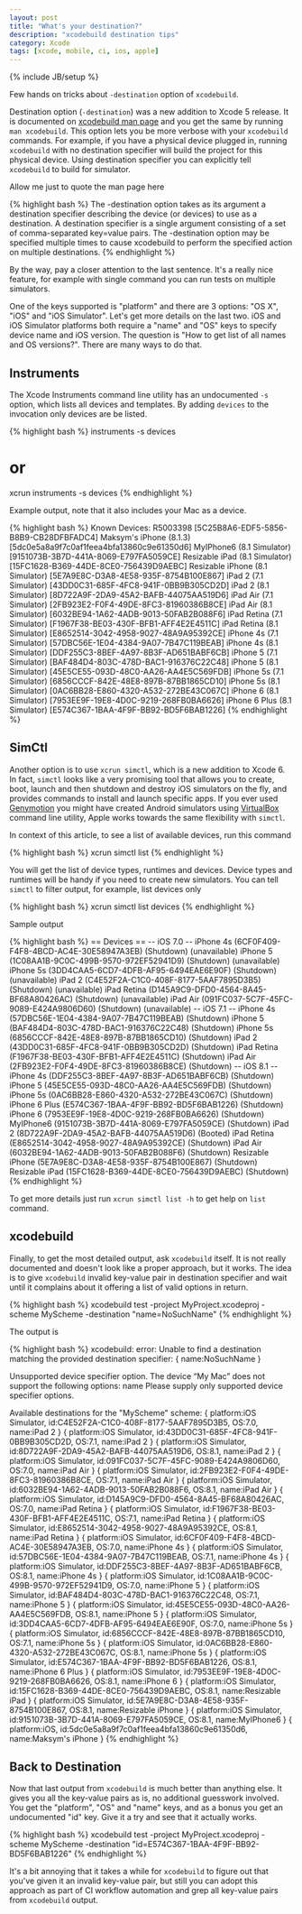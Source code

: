 ```yaml
---
layout: post
title: "What's your destination?"
description: "xcodebuild destination tips"
category: Xcode
tags: [xcode, mobile, ci, ios, apple]
---
```

{% include JB/setup %}

Few hands on tricks about `-destination` option of `xcodebuild`.

<!--more-->

Destination option (`-destination`) was a new addition to Xcode 5 release. It is documented on [xcodebuild man page](https://developer.apple.com/library/mac/documentation/Darwin/Reference/ManPages/man1/xcodebuild.1.html) and you get the same by running `man xcodebuild`. This option lets you be more verbose with your `xcodebuild` commands. For example, if you have a physical device plugged in, running `xcodebuild` with no destination specifier will build the project for this physical device. Using destination specifier you can explicitly tell `xcodebuild` to build for simulator.

Allow me just to quote the man page here

{% highlight bash %}
The -destination option takes as its argument a destination specifier describing the device (or devices) to use as a destination.  A destination specifier is a single argument consisting of a set of comma-separated key=value pairs.  The -destination option may be specified multiple times to cause xcodebuild to perform the specified action on multiple destinations.
{% endhighlight %}

By the way, pay a closer attention to the last sentence. It's a really nice feature, for example with single command you can run tests on multiple simulators.

One of the keys supported is "platform" and there are 3 options: "OS X", "iOS" and "iOS Simulator". Let's get more details on the last two. iOS and iOS Simulator platforms both require a "name" and "OS" keys to specify device name and iOS version. The question is "How to get list of all names and OS versions?". There are many ways to do that.

## Instruments

The Xcode Instruments command line utility has an undocumented `-s` option, which lists all devices and templates. By adding `devices` to the invocation only devices are be listed.

{% highlight bash %}
instruments -s devices
# or
xcrun instruments -s devices
{% endhighlight %}

Example output, note that it also includes your Mac as a device.

{% highlight bash %}
Known Devices:
R5003398 [5C25B8A6-EDF5-5856-B8B9-CB28DFBFADC4]
Maksym's iPhone (8.1.3) [5dc0e5a8a9f7c0af1feea4bfa13860c9e61350d6]
MyIPhone6 (8.1 Simulator) [9151073B-3B7D-441A-8069-E797FA5059CE]
Resizable iPad (8.1 Simulator) [15FC1628-B369-44DE-8CE0-756439D9AEBC]
Resizable iPhone (8.1 Simulator) [5E7A9E8C-D3A8-4E58-935F-8754B100E867]
iPad 2 (7.1 Simulator) [43DD0C31-685F-4FC8-941F-0BB9B305CD2D]
iPad 2 (8.1 Simulator) [8D722A9F-2DA9-45A2-BAFB-44075AA519D6]
iPad Air (7.1 Simulator) [2FB923E2-F0F4-49DE-8FC3-81960386B8CE]
iPad Air (8.1 Simulator) [6032BE94-1A62-4ADB-9013-50FAB2B088F6]
iPad Retina (7.1 Simulator) [F1967F38-BE03-430F-BFB1-AFF4E2E4511C]
iPad Retina (8.1 Simulator) [E8652514-3042-4958-9027-48A9A95392CE]
iPhone 4s (7.1 Simulator) [57DBC56E-1E04-4384-9A07-7B47C119BEAB]
iPhone 4s (8.1 Simulator) [DDF255C3-8BEF-4A97-8B3F-AD651BABF6CB]
iPhone 5 (7.1 Simulator) [BAF484D4-803C-478D-BAC1-916376C22C48]
iPhone 5 (8.1 Simulator) [45E5CE55-093D-48C0-AA26-AA4E5C569FDB]
iPhone 5s (7.1 Simulator) [6856CCCF-842E-48E8-897B-87BB1865CD10]
iPhone 5s (8.1 Simulator) [0AC6BB28-E860-4320-A532-272BE43C067C]
iPhone 6 (8.1 Simulator) [7953EE9F-19E8-4D0C-9219-268FB0BA6626]
iPhone 6 Plus (8.1 Simulator) [E574C367-1BAA-4F9F-BB92-BD5F6BAB1226]
{% endhighlight %}

## SimCtl

Another option is to use `xcrun simctl`, which is a new addition to Xcode 6. In fact, `simctl` looks like a very promising tool that allows you to create, boot, launch and then shutdown and destroy iOS simulators on the fly, and provides commands to install and launch specific apps. If you ever used [Genymotion](https://www.genymotion.com/#!/) you might have created Android simulators using [VirtualBox](https://www.virtualbox.org/) command line utility, Apple works towards the same flexibility with `simctl`.

In context of this article, to see a list of available devices, run this command

{% highlight bash %}
xcrun simctl list
{% endhighlight %}

You will get the list of device types, runtimes and devices. Device types and runtimes will be handy if you need to create new simulators. You can tell `simctl` to filter output, for example, list devices only


{% highlight bash %}
xcrun simctl list devices
{% endhighlight %}

Sample output

{% highlight bash %}
== Devices ==
-- iOS 7.0 --
    iPhone 4s (6CF0F409-F4F8-4BCD-AC4E-30E58947A3EB) (Shutdown) (unavailable)
    iPhone 5 (1C08AA1B-9C0C-499B-9570-972EF52941D9) (Shutdown) (unavailable)
    iPhone 5s (3DD4CAA5-6CD7-4DFB-AF95-6494EAE6E90F) (Shutdown) (unavailable)
    iPad 2 (C4E52F2A-C1C0-408F-8177-5AAF7895D3B5) (Shutdown) (unavailable)
    iPad Retina (D145A9C9-DFD0-4564-8A45-BF68A80426AC) (Shutdown) (unavailable)
    iPad Air (091FC037-5C7F-45FC-9089-E424A9806D60) (Shutdown) (unavailable)
-- iOS 7.1 --
    iPhone 4s (57DBC56E-1E04-4384-9A07-7B47C119BEAB) (Shutdown)
    iPhone 5 (BAF484D4-803C-478D-BAC1-916376C22C48) (Shutdown)
    iPhone 5s (6856CCCF-842E-48E8-897B-87BB1865CD10) (Shutdown)
    iPad 2 (43DD0C31-685F-4FC8-941F-0BB9B305CD2D) (Shutdown)
    iPad Retina (F1967F38-BE03-430F-BFB1-AFF4E2E4511C) (Shutdown)
    iPad Air (2FB923E2-F0F4-49DE-8FC3-81960386B8CE) (Shutdown)
-- iOS 8.1 --
    iPhone 4s (DDF255C3-8BEF-4A97-8B3F-AD651BABF6CB) (Shutdown)
    iPhone 5 (45E5CE55-093D-48C0-AA26-AA4E5C569FDB) (Shutdown)
    iPhone 5s (0AC6BB28-E860-4320-A532-272BE43C067C) (Shutdown)
    iPhone 6 Plus (E574C367-1BAA-4F9F-BB92-BD5F6BAB1226) (Shutdown)
    iPhone 6 (7953EE9F-19E8-4D0C-9219-268FB0BA6626) (Shutdown)
    MyIPhone6 (9151073B-3B7D-441A-8069-E797FA5059CE) (Shutdown)
    iPad 2 (8D722A9F-2DA9-45A2-BAFB-44075AA519D6) (Booted)
    iPad Retina (E8652514-3042-4958-9027-48A9A95392CE) (Shutdown)
    iPad Air (6032BE94-1A62-4ADB-9013-50FAB2B088F6) (Shutdown)
    Resizable iPhone (5E7A9E8C-D3A8-4E58-935F-8754B100E867) (Shutdown)
    Resizable iPad (15FC1628-B369-44DE-8CE0-756439D9AEBC) (Shutdown)
{% endhighlight %}

To get more details just run `xcrun simctl list -h` to get help on `list` command.

## xcodebuild

Finally, to get the most detailed output, ask `xcodebuild` itself. It is not really documented and doesn't look like a proper approach, but it works. The idea is to give `xcodebuild` invalid key-value pair in destination specifier and wait until it complains about it offering a list of valid options in return.

{% highlight bash %}
xcodebuild test -project MyProject.xcodeproj -scheme MyScheme -destination "name=NoSuchName"
{% endhighlight %}

The output is

{% highlight bash %}
xcodebuild: error: Unable to find a destination matching the provided destination specifier:
    { name:NoSuchName }

  Unsupported device specifier option.
  The device “My Mac” does not support the following options: name
  Please supply only supported device specifier options.

  Available destinations for the "MyScheme" scheme:
    { platform:iOS Simulator, id:C4E52F2A-C1C0-408F-8177-5AAF7895D3B5, OS:7.0, name:iPad 2 }
    { platform:iOS Simulator, id:43DD0C31-685F-4FC8-941F-0BB9B305CD2D, OS:7.1, name:iPad 2 }
    { platform:iOS Simulator, id:8D722A9F-2DA9-45A2-BAFB-44075AA519D6, OS:8.1, name:iPad 2 }
    { platform:iOS Simulator, id:091FC037-5C7F-45FC-9089-E424A9806D60, OS:7.0, name:iPad Air }
    { platform:iOS Simulator, id:2FB923E2-F0F4-49DE-8FC3-81960386B8CE, OS:7.1, name:iPad Air }
    { platform:iOS Simulator, id:6032BE94-1A62-4ADB-9013-50FAB2B088F6, OS:8.1, name:iPad Air }
    { platform:iOS Simulator, id:D145A9C9-DFD0-4564-8A45-BF68A80426AC, OS:7.0, name:iPad Retina }
    { platform:iOS Simulator, id:F1967F38-BE03-430F-BFB1-AFF4E2E4511C, OS:7.1, name:iPad Retina }
    { platform:iOS Simulator, id:E8652514-3042-4958-9027-48A9A95392CE, OS:8.1, name:iPad Retina }
    { platform:iOS Simulator, id:6CF0F409-F4F8-4BCD-AC4E-30E58947A3EB, OS:7.0, name:iPhone 4s }
    { platform:iOS Simulator, id:57DBC56E-1E04-4384-9A07-7B47C119BEAB, OS:7.1, name:iPhone 4s }
    { platform:iOS Simulator, id:DDF255C3-8BEF-4A97-8B3F-AD651BABF6CB, OS:8.1, name:iPhone 4s }
    { platform:iOS Simulator, id:1C08AA1B-9C0C-499B-9570-972EF52941D9, OS:7.0, name:iPhone 5 }
    { platform:iOS Simulator, id:BAF484D4-803C-478D-BAC1-916376C22C48, OS:7.1, name:iPhone 5 }
    { platform:iOS Simulator, id:45E5CE55-093D-48C0-AA26-AA4E5C569FDB, OS:8.1, name:iPhone 5 }
    { platform:iOS Simulator, id:3DD4CAA5-6CD7-4DFB-AF95-6494EAE6E90F, OS:7.0, name:iPhone 5s }
    { platform:iOS Simulator, id:6856CCCF-842E-48E8-897B-87BB1865CD10, OS:7.1, name:iPhone 5s }
    { platform:iOS Simulator, id:0AC6BB28-E860-4320-A532-272BE43C067C, OS:8.1, name:iPhone 5s }
    { platform:iOS Simulator, id:E574C367-1BAA-4F9F-BB92-BD5F6BAB1226, OS:8.1, name:iPhone 6 Plus }
    { platform:iOS Simulator, id:7953EE9F-19E8-4D0C-9219-268FB0BA6626, OS:8.1, name:iPhone 6 }
    { platform:iOS Simulator, id:15FC1628-B369-44DE-8CE0-756439D9AEBC, OS:8.1, name:Resizable iPad }
    { platform:iOS Simulator, id:5E7A9E8C-D3A8-4E58-935F-8754B100E867, OS:8.1, name:Resizable iPhone }
    { platform:iOS Simulator, id:9151073B-3B7D-441A-8069-E797FA5059CE, OS:8.1, name:MyIPhone6 }
    { platform:iOS, id:5dc0e5a8a9f7c0af1feea4bfa13860c9e61350d6, name:Maksym's iPhone }
{% endhighlight %}

## Back to Destination

Now that last output from `xcodebuild` is much better than anything else. It gives you all the key-value pairs as is, no additional guesswork involved. You get the "platform", "OS" and "name" keys, and as a bonus you get an undocumented "id" key. Give it a try and see that it actually works.

{% highlight bash %}
xcodebuild test -project MyProject.xcodeproj -scheme MyScheme -destination "id=E574C367-1BAA-4F9F-BB92-BD5F6BAB1226"
{% endhighlight %}

It's a bit annoying that it takes a while for `xcodebuild` to figure out that you've given it an invalid key-value pair, but still you can adopt this approach as part of CI workflow automation and grep all key-value pairs from `xcodebuild` output.
